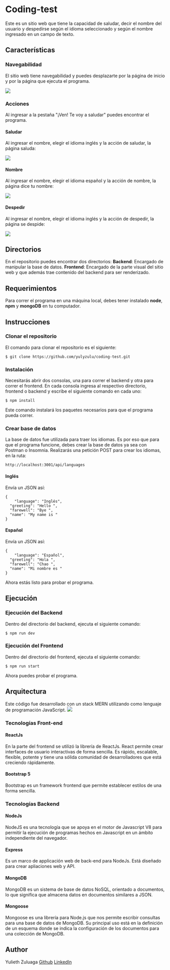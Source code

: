 # Coding-test
Este es un sitio web que tiene la capacidad de saludar, decir el nombre del usuario y despedirse según el idioma seleccionado y según el nombre ingresado en un campo de texto.

## Características
### Navegabilidad
El sitio web tiene navegabilidad y puedes desplazarte por la página de inicio y por la página que ejecuta el programa.

![](frontend/src/assets/static/home.png)

### Acciones
Al ingresar a la pestaña "¡Ven! Te voy a saludar" puedes encontrar el programa.

#### Saludar
Al ingresar el nombre, elegir el idioma inglés y la acción de saludar, la página saluda:

![](frontend/src/assets/static/greeting.png)

#### Nombre
Al ingresar el nombre, elegir el idioma español y la acción de nombre, la página dice tu nombre:

![](frontend/src/assets/static/name.png)

#### Despedir
Al ingresar el nombre, elegir el idioma inglés y la acción de despedir, la página se despide:

![](frontend/src/assets/static/farewell.png)


## Directorios
En el repositorio puedes encontrar dos directorios:
**Backend**: Encargado de manipular la base de datos.
**Frontend**: Encargado de la parte visual del sitio web y que además trae contenido del backend para ser renderizado.

## Requerimientos
Para correr el programa en una máquina local, debes tener instalado **node**, **npm** y **mongoDB** en tu computador.

## Instrucciones
### Clonar el repositorio
El comando para clonar el repositorio es el siguiente:

```
$ git clone https://github.com/yulyzulu/coding-test.git
```

### Instalación
Necesitarás abrir dos consolas, una para correr el backend y otra para correr el frontend. En cada consola ingresa al respectivo directorio, frontend o backend y escribe el siguiente comando en cada uno:
```
$ npm install
```
Este comando instalará los paquetes necesarios para que el programa pueda correr.

### Crear base de datos
La base de datos fue utilizada para traer los idiomas. Es por eso que para que el programa funcione, debes crear la base de datos ya sea con Postman o Insomnia. Realizarás una petición POST para crear los idiomas, en la ruta:
```
http://localhost:3001/api/languages
```
#### Inglés
Envía un JSON así:
```
{
	"language": "Inglés",
  "greeting": "Hello ",
  "farewell": "Bye ",
  "name": "My name is "
}
```

#### Español
Envía un JSON así:
```
{
	"language": "Español",
  "greeting": "Hola ",
  "farewell": "Chao ",
  "name": "Mi nombre es "
}
```
Ahora estás listo para probar el programa.

## Ejecución
### Ejecución del Backend
Dentro del directorio del backend, ejecuta el siguiente comando:
```
$ npm run dev
```

### Ejecución del Frontend
Dentro del directorio del frontend, ejecuta el siguiente comando:
```
$ npm run start
```

Ahora puedes probar el programa.

## Arquitectura
Este código fue desarrollado con un stack MERN utilizando como lenguaje de programación JavaScript.
![](frontend/src/assets/static/arquitecture.png)

### Tecnologías Front-end
#### ReactJs
En la parte del frontend se utilizó la librería de ReactJs. React permite crear interfaces de usuario interactivas de forma sencilla. Es rápido, escalable, flexible, potente y tiene una sólida comunidad de desarrolladores que está creciendo rápidamente.
#### Bootstrap 5
Bootstrap es un framework frontend que permite establecer estilos de una forma sencilla.

### Tecnologías Backend
#### NodeJs
NodeJS es una tecnología que se apoya en el motor de Javascript V8 para permitir la ejecución de programas hechos en Javascript en un ámbito independiente del navegador.

#### Express
Es un marco de applicación web de back-end para NodeJs. Está diseñado para crear apliaciones web y API.

#### MongoDB
MongoDB es un sistema de base de datos NoSQL, orientado a documentos, lo que significa que almacena datos en documentos similares a JSON.

#### Mongoose
Mongoose es una librería para Node.js que nos permite escribir consultas para una base de datos de MongoDB. Su principal uso está en la definición de un esquema donde se indica la configuración de los documentos para una colección de MongoDB.

## Author
Yulieth Zuluaga [Github](https://github.com/yulyzulu) [LinkedIn](https://www.linkedin.com/in/yuliethzuluaga/)